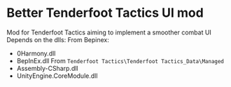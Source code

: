 # Better Tenderfoot Tactics UI mod
Mod for Tenderfoot Tactics aiming to implement a smoother combat UI
Depends on the dlls:
From Bepinex:
* 0Harmony.dll
* BepInEx.dll
From `Tenderfoot Tactics\Tenderfoot Tactics_Data\Managed`
* Assembly-CSharp.dll 
* UnityEngine.CoreModule.dll
